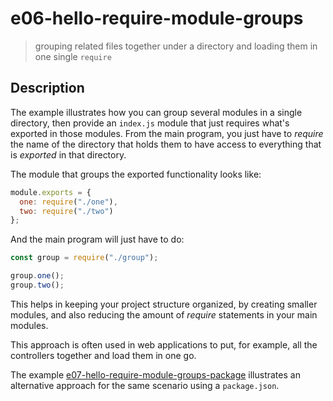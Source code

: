 # e06-hello-require-module-groups
> grouping related files together under a directory and loading them in one single `require`

## Description
The example illustrates how you can group several modules in a single directory, then provide an `index.js` module that just requires what's exported in those modules.
From the main program, you just have to *require* the name of the directory that holds them to have access to everything that is *exported* in that directory.

The module that groups the exported functionality looks like:
```javascript
module.exports = {
  one: require("./one"),
  two: require("./two")
};
```

And the main program will just have to do:
```javascript
const group = require("./group");

group.one();
group.two();
```


This helps in keeping your project structure organized, by creating smaller modules, and also reducing the amount of *require* statements in your main modules.

This approach is often used in web applications to put, for example, all the controllers together and load them in one go.

The example [e07-hello-require-module-groups-package](../e07-hello-require-module-groups-package) illustrates an alternative approach for the same scenario using a `package.json`.